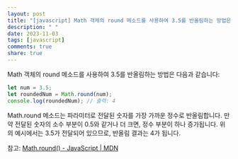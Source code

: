 ```yaml
---
layout: post
title: "[javascript] Math 객체의 round 메소드를 사용하여 3.5를 반올림하는 방법은 무엇인가요?"
description: " "
date: 2023-11-03
tags: [javascript]
comments: true
share: true
---
```

Math 객체의 round 메소드를 사용하여 3.5를 반올림하는 방법은 다음과 같습니다:

```javascript
let num = 3.5;
let roundedNum = Math.round(num);
console.log(roundedNum); // 출력: 4
```

Math.round 메소드는 파라미터로 전달된 숫자를 가장 가까운 정수로 반올림합니다. 만약 전달된 숫자의 소수 부분이 0.5와 같거나 더 크면, 정수 부분이 하나 증가됩니다. 위의 예시에서는 3.5가 전달되어 있으므로, 반올림 결과는 4가 됩니다.

참고: [Math.round() - JavaScript | MDN](https://developer.mozilla.org/ko/docs/Web/JavaScript/Reference/Global_Objects/Math/round)